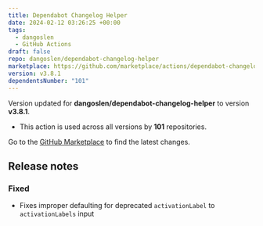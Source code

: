 ```yaml
---
title: Dependabot Changelog Helper
date: 2024-02-12 03:26:25 +00:00
tags:
  - dangoslen
  - GitHub Actions
draft: false
repo: dangoslen/dependabot-changelog-helper
marketplace: https://github.com/marketplace/actions/dependabot-changelog-helper
version: v3.8.1
dependentsNumber: "101"
---
```



Version updated for **dangoslen/dependabot-changelog-helper** to version **v3.8.1**.
- This action is used across all versions by **101** repositories.

Go to the [GitHub Marketplace](https://github.com/marketplace/actions/dependabot-changelog-helper) to find the latest changes.

## Release notes

### Fixed
- Fixes improper defaulting for deprecated `activationLabel` to `activationLabels` input

